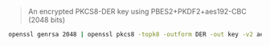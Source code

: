 > An encrypted PKCS8-DER key using PBES2+PKDF2+aes192-CBC (2048 bits)

```sh
openssl genrsa 2048 | openssl pkcs8 -topk8 -outform DER -out key -v2 aes192 -passout pass:password
```
